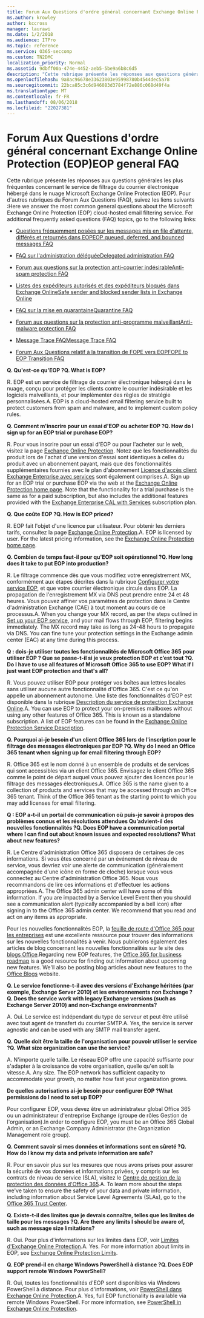 ```yaml
---
title: Forum Aux Questions d'ordre général concernant Exchange Online Protection (EOP)
ms.author: krowley
author: kccross
manager: laurawi
ms.date: 1/2/2018
ms.audience: ITPro
ms.topic: reference
ms.service: O365-seccomp
ms.custom: TN2DMC
localization_priority: Normal
ms.assetid: 9dbff00a-474e-4452-aeb5-5be9a6b8c6d5
description: "Cette rubrique présente les réponses aux questions générales les plus fréquentes concernant le service de filtrage du courrier électronique hébergé dans le nuage Microsoft Exchange Online Protection (EOP). Pour d'autres rubriques du Forum Aux Questions (FAQ), suivez les liens suivants :"
ms.openlocfilehash: 9a8ac96678e33623803e95998780b4544dec5a78
ms.sourcegitcommit: 22bca85c3c6d946083d3784f72e886c068d49f4a
ms.translationtype: MT
ms.contentlocale: fr-FR
ms.lasthandoff: 08/06/2018
ms.locfileid: "22027381"
---
```

# <a name="eop-general-faq"></a><span data-ttu-id="123c7-104">Forum Aux Questions d'ordre général concernant Exchange Online Protection (EOP)</span><span class="sxs-lookup"><span data-stu-id="123c7-104">EOP general FAQ</span></span>

<span data-ttu-id="123c7-p102">Cette rubrique présente les réponses aux questions générales les plus fréquentes concernant le service de filtrage du courrier électronique hébergé dans le nuage Microsoft Exchange Online Protection (EOP). Pour d'autres rubriques du Forum Aux Questions (FAQ), suivez les liens suivants :</span><span class="sxs-lookup"><span data-stu-id="123c7-p102">Here we answer the most common general questions about the Microsoft Exchange Online Protection (EOP) cloud-hosted email filtering service. For additional frequently asked questions (FAQ) topics, go to the following links:</span></span>
  
- [<span data-ttu-id="123c7-107">Questions fréquemment posées sur les messages mis en file d'attente, différés et retournés dans EOP</span><span class="sxs-lookup"><span data-stu-id="123c7-107">EOP queued, deferred, and bounced messages FAQ</span></span>](eop-queued-deferred-and-bounced-messages-faq.md)
    
- [<span data-ttu-id="123c7-108">FAQ sur l'administration déléguée</span><span class="sxs-lookup"><span data-stu-id="123c7-108">Delegated administration FAQ</span></span>](delegated-administration-faq.md)
    
- [<span data-ttu-id="123c7-109">Forum aux questions sur la protection anti-courrier indésirable</span><span class="sxs-lookup"><span data-stu-id="123c7-109">Anti-spam protection FAQ</span></span>](../anti-spam-protection-faq.md)
    
- [<span data-ttu-id="123c7-110">Listes des expéditeurs autorisés et des expéditeurs bloqués dans Exchange Online</span><span class="sxs-lookup"><span data-stu-id="123c7-110">Safe sender and blocked sender lists in Exchange Online</span></span>](../safe-sender-and-blocked-sender-lists-faq.md)
    
- [<span data-ttu-id="123c7-111">FAQ sur la mise en quarantaine</span><span class="sxs-lookup"><span data-stu-id="123c7-111">Quarantine FAQ</span></span>](../quarantine-faq.md)
    
- [<span data-ttu-id="123c7-112">Forum aux questions sur la protection anti-programme malveillant</span><span class="sxs-lookup"><span data-stu-id="123c7-112">Anti-malware protection FAQ </span></span>](../anti-malware-protection-faq-eop.md)
    
- [<span data-ttu-id="123c7-113">Message Trace FAQ</span><span class="sxs-lookup"><span data-stu-id="123c7-113">Message Trace FAQ</span></span>](http://technet.microsoft.com/library/aa49e3f9-a5b1-4410-aac2-ddbbf3f5bfb2.aspx)
    
- [<span data-ttu-id="123c7-114">Forum Aux Questions relatif à la transition de FOPE vers EOP</span><span class="sxs-lookup"><span data-stu-id="123c7-114">FOPE to EOP Transition FAQ</span></span>](http://technet.microsoft.com/library/e0e76b89-b0d3-4c0a-bfc8-137b579e983b.aspx)
    
 <span data-ttu-id="123c7-115">**Q. Qu'est-ce qu'EOP ?**</span><span class="sxs-lookup"><span data-stu-id="123c7-115">**Q. What is EOP?**</span></span>
  
<span data-ttu-id="123c7-p103">R. EOP est un service de filtrage de courrier électronique hébergé dans le nuage, conçu pour protéger les clients contre le courrier indésirable et les logiciels malveillants, et pour implémenter des règles de stratégie personnalisées.</span><span class="sxs-lookup"><span data-stu-id="123c7-p103">A. EOP is a cloud-hosted email filtering service built to protect customers from spam and malware, and to implement custom policy rules.</span></span>
  
 <span data-ttu-id="123c7-118">**Q. Comment m'inscrire pour un essai d'EOP ou acheter EOP ?**</span><span class="sxs-lookup"><span data-stu-id="123c7-118">**Q. How do I sign up for an EOP trial or purchase EOP?**</span></span>
  
<span data-ttu-id="123c7-p104">R. Pour vous inscrire pour un essai d'EOP ou pour l'acheter sur le web, visitez la page [Exchange Online Protection](https://go.microsoft.com/fwlink/p/?LinkId=279912). Notez que les fonctionnalités du produit lors de l'achat d'une version d'essai sont identiques à celles du produit avec un abonnement payant, mais que des fonctionnalités supplémentaires fournies avec le plan d'abonnement [Licence d'accès client Exchange Enterprise avec services](https://go.microsoft.com/fwlink/p/?LinkId=320619) sont également comprises.</span><span class="sxs-lookup"><span data-stu-id="123c7-p104">A. Sign up for an EOP trial or purchase EOP via the web at the [Exchange Online Protection home page](https://go.microsoft.com/fwlink/p/?LinkId=279912). Note that the functionality for a trial purchase is the same as for a paid subscription, but also includes the additional features provided with the [Exchange Enterprise CAL with Services](https://go.microsoft.com/fwlink/p/?LinkId=320619) subscription plan.</span></span> 
  
 <span data-ttu-id="123c7-122">**Q. Que coûte EOP ?**</span><span class="sxs-lookup"><span data-stu-id="123c7-122">**Q. How is EOP priced?**</span></span>
  
<span data-ttu-id="123c7-p105">R. EOP fait l'objet d'une licence par utilisateur. Pour obtenir les derniers tarifs, consultez la page [Exchange Online Protection](https://go.microsoft.com/fwlink/p/?LinkId=279912).</span><span class="sxs-lookup"><span data-stu-id="123c7-p105">A. EOP is licensed by user. For the latest pricing information, see the [Exchange Online Protection home page](https://go.microsoft.com/fwlink/p/?LinkId=279912).</span></span>
  
 <span data-ttu-id="123c7-126">**Q. Combien de temps faut-il pour qu'EOP soit opérationnel ?**</span><span class="sxs-lookup"><span data-stu-id="123c7-126">**Q. How long does it take to put EOP into production?**</span></span>
  
<span data-ttu-id="123c7-p106">R. Le filtrage commence dès que vous modifiez votre enregistrement MX, conformément aux étapes décrites dans la rubrique [Configurer votre service EOP](set-up-your-eop-service.md), et que votre courrier électronique circule dans EOP. La propagation de l'enregistrement MX via DNS peut prendre entre 24 et 48 heures. Vous pouvez affiner vos paramètres de protection dans le Centre d'administration Exchange (CAE) à tout moment au cours de ce processus.</span><span class="sxs-lookup"><span data-stu-id="123c7-p106">A. When you change your MX record, as per the steps outlined in [Set up your EOP service](set-up-your-eop-service.md), and your mail flows through EOP, filtering begins immediately. The MX record may take as long as 24-48 hours to propagate via DNS. You can fine tune your protection settings in the Exchange admin center (EAC) at any time during this process.</span></span>
  
 <span data-ttu-id="123c7-131">**Q : dois-je utiliser toutes les fonctionnalités de Microsoft Office 365 pour utiliser EOP ? Que se passe-t-il si je veux protection EOP et c’est tout ?**</span><span class="sxs-lookup"><span data-stu-id="123c7-131">**Q. Do I have to use all features of Microsoft Office 365 to use EOP? What if I just want EOP protection and that's all?**</span></span>
  
<span data-ttu-id="123c7-p107">R. Vous pouvez utiliser EOP pour protéger vos boîtes aux lettres locales sans utiliser aucune autre fonctionnalité d'Office 365. C'est ce qu'on appelle un abonnement autonome. Une liste des fonctionnalités d'EOP est disponible dans la rubrique [Description du service de protection Exchange Online](https://go.microsoft.com/fwlink/p/?LinkId=320619).</span><span class="sxs-lookup"><span data-stu-id="123c7-p107">A. You can use EOP to protect your on-premises mailboxes without using any other features of Office 365. This is known as a standalone subscription. A list of EOP features can be found in the [Exchange Online Protection Service Description](https://go.microsoft.com/fwlink/p/?LinkId=320619).</span></span>
  
 <span data-ttu-id="123c7-136">**Q. Pourquoi ai-je besoin d'un client Office 365 lors de l'inscription pour le filtrage des messages électroniques par EOP ?**</span><span class="sxs-lookup"><span data-stu-id="123c7-136">**Q. Why do I need an Office 365 tenant when signing up for email filtering through EOP?**</span></span>
  
<span data-ttu-id="123c7-p108">R. Office 365 est le nom donné à un ensemble de produits et de services qui sont accessibles via un client Office 365. Envisagez le client Office 365 comme le point de départ auquel vous pouvez ajouter des licences pour le filtrage des messages électroniques.</span><span class="sxs-lookup"><span data-stu-id="123c7-p108">A. Office 365 is the name given to a collection of products and services that may be accessed through an Office 365 tenant. Think of the Office 365 tenant as the starting point to which you may add licenses for email filtering.</span></span>
  
 <span data-ttu-id="123c7-140">**Q : EOP a-t-il un portail de communication où puis-je savoir à propos des problèmes connus et les résolutions attendues Qu’advient-il des nouvelles fonctionnalités ?**</span><span class="sxs-lookup"><span data-stu-id="123c7-140">**Q. Does EOP have a communication portal where I can find out about known issues and expected resolutions? What about new features?**</span></span>
  
<span data-ttu-id="123c7-p109">R. Le Centre d'administration Office 365 disposera de certaines de ces informations. Si vous êtes concerné par un événement de niveau de service, vous devriez voir une alerte de communication (généralement accompagnée d'une icône en forme de cloche) lorsque vous vous connectez au Centre d'administration Office 365. Nous vous recommandons de lire ces informations et d'effectuer les actions appropriées.</span><span class="sxs-lookup"><span data-stu-id="123c7-p109">A. The Office 365 admin center will have some of this information. If you are impacted by a Service Level Event then you should see a communication alert (typically accompanied by a bell icon) after signing in to the Office 365 admin center. We recommend that you read and act on any items as appropriate.</span></span>
  
<span data-ttu-id="123c7-p110">Pour les nouvelles fonctionnalités EOP, la [feuille de route d'Office 365 pour les entreprises](https://office.microsoft.com/en-us/products/office-365-roadmap-FX104343353.aspx) est une excellente ressource pour trouver des informations sur les nouvelles fonctionnalités à venir. Nous publierons également des articles de blog concernant les nouvelles fonctionnalités sur le site des [blogs Office](https://go.microsoft.com/fwlink/p/?LinkId=392724).</span><span class="sxs-lookup"><span data-stu-id="123c7-p110">Regarding new EOP features, the [Office 365 for business roadmap](https://office.microsoft.com/en-us/products/office-365-roadmap-FX104343353.aspx) is a good resource for finding out information about upcoming new features. We'll also be posting blog articles about new features to the [Office Blogs](https://go.microsoft.com/fwlink/p/?LinkId=392724) website.</span></span> 
  
 <span data-ttu-id="123c7-147">**Q. Le service fonctionne-t-il avec des versions d'Exchange héritées (par exemple, Exchange Server 2010) et les environnements non Exchange ?**</span><span class="sxs-lookup"><span data-stu-id="123c7-147">**Q. Does the service work with legacy Exchange versions (such as Exchange Server 2010) and non-Exchange environments?**</span></span>
  
<span data-ttu-id="123c7-p111">A. Oui. Le service est indépendant du type de serveur et peut être utilisé avec tout agent de transfert du courrier SMTP.</span><span class="sxs-lookup"><span data-stu-id="123c7-p111">A. Yes, the service is server agnostic and can be used with any SMTP mail transfer agent.</span></span>
  
 <span data-ttu-id="123c7-150">**Q. Quelle doit être la taille de l'organisation pour pouvoir utiliser le service ?**</span><span class="sxs-lookup"><span data-stu-id="123c7-150">**Q. What size organization can use the service?**</span></span>
  
<span data-ttu-id="123c7-p112">A. N'importe quelle taille. Le réseau EOP offre une capacité suffisante pour s'adapter à la croissance de votre organisation, quelle qu'en soit la vitesse.</span><span class="sxs-lookup"><span data-stu-id="123c7-p112">A. Any size. The EOP network has sufficient capacity to accommodate your growth, no matter how fast your organization grows.</span></span>
  
 <span data-ttu-id="123c7-154">**De quelles autorisations ai-je besoin pour configurer EOP ?**</span><span class="sxs-lookup"><span data-stu-id="123c7-154">**What permissions do I need to set up EOP?**</span></span>
  
<span data-ttu-id="123c7-155">Pour configurer EOP, vous devez être un administrateur global Office 365 ou un administrateur d'entreprise Exchange (groupe de rôles Gestion de l'organisation).</span><span class="sxs-lookup"><span data-stu-id="123c7-155">In order to configure EOP, you must be an Office 365 Global Admin, or an Exchange Company Administrator (the Organization Management role group).</span></span>
  
 <span data-ttu-id="123c7-156">**Q. Comment savoir si mes données et informations sont en sûreté ?**</span><span class="sxs-lookup"><span data-stu-id="123c7-156">**Q. How do I know my data and private information are safe?**</span></span>
  
<span data-ttu-id="123c7-p113">R. Pour en savoir plus sur les mesures que nous avons prises pour assurer la sécurité de vos données et informations privées, y compris sur les contrats de niveau de service (SLA), visitez le [Centre de gestion de la protection des données d'Office 365](https://go.microsoft.com/fwlink/p/?LinkId=285405).</span><span class="sxs-lookup"><span data-stu-id="123c7-p113">A. To learn more about the steps we've taken to ensure the safety of your data and private information, including information about Service Level Agreements (SLAs), go to the [Office 365 Trust Center](https://go.microsoft.com/fwlink/p/?LinkId=285405).</span></span>
  
 <span data-ttu-id="123c7-159">**Q. Existe-t-il des limites que je devrais connaître, telles que les limites de taille pour les messages ?**</span><span class="sxs-lookup"><span data-stu-id="123c7-159">**Q. Are there any limits I should be aware of, such as message size limitations?**</span></span>
  
<span data-ttu-id="123c7-p114">R. Oui. Pour plus d'informations sur les limites dans EOP, voir [Limites d'Exchange Online Protection](https://go.microsoft.com/fwlink/p/?LinkId=402617).</span><span class="sxs-lookup"><span data-stu-id="123c7-p114">A. Yes. For more information about limits in EOP, see [Exchange Online Protection Limits](https://go.microsoft.com/fwlink/p/?LinkId=402617).</span></span> 
  
 <span data-ttu-id="123c7-163">**Q. EOP prend-il en charge Windows PowerShell à distance ?**</span><span class="sxs-lookup"><span data-stu-id="123c7-163">**Q. Does EOP support remote Windows PowerShell?**</span></span>
  
<span data-ttu-id="123c7-p115">R. Oui, toutes les fonctionnalités d'EOP sont disponibles via Windows PowerShell à distance. Pour plus d'informations, voir [PowerShell dans Exchange Online Protection](http://technet.microsoft.com/library/f7918a88-774a-405e-945b-bc2f5ee9f748.aspx).</span><span class="sxs-lookup"><span data-stu-id="123c7-p115">A. Yes, full EOP functionality is available via remote Windows PowerShell. For more information, see [PowerShell in Exchange Online Protection](http://technet.microsoft.com/library/f7918a88-774a-405e-945b-bc2f5ee9f748.aspx).</span></span>
  

